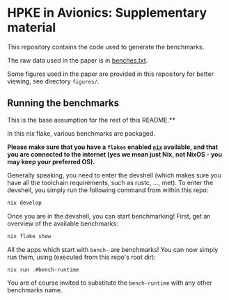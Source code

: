 # HPKE in Avionics: Supplementary material

This repository contains the code used to generate the benchmarks.

The raw data used in the paper is in [benches.txt](./benches.txt).

Some figures used in the paper are provided in this repository for better viewing, see directory `figures/`.

## Running the benchmarks

This is the base assumption for the rest of this README.**

In this nix flake, various benchmarks are packaged.

**Please make sure that you have a `flakes` enabled [`nix`](https://nixos.org/) available, and that you are connected to the internet (yes we mean just Nix, not NixOS - you may keep your preferred OS).**

Generally speaking, you need to enter the devshell (which makes sure you have all the toolchain requirements, such as rustc, ..., met).
To enter the devshell, you simply run the following command from within this repo:

```bash
nix develop
```

Once you are in the devshell, you can start benchmarking!
First, get an overview of the available benchmarks:

```bash
nix flake show
```

All the apps which start with `bench-` are benchmarks! You can now simply run them, using (executed from this repo's root dir):

```bash
nix run .#bench-runtime
```

You are of course invited to substitute the `bench-runtime` with any other benchmarks name.
